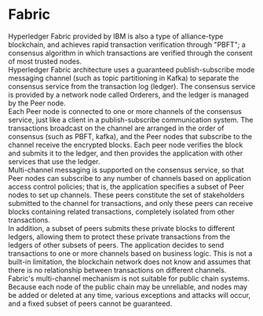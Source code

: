 # Fabric

Hyperledger Fabric provided by IBM is also a type of alliance-type blockchain, and achieves rapid transaction verification through "PBFT"; a consensus algorithm in which transactions are verified through the consent of most trusted nodes.  
Hyperledger Fabric architecture uses a guaranteed publish-subscribe mode messaging channel (such as topic partitioning in Kafka) to separate the consensus service from the transaction log (ledger). The consensus service is provided by a network node called Orderers, and the ledger is managed by the Peer node.  
Each Peer node is connected to one or more channels of the consensus service, just like a client in a publish-subscribe communication system. The transactions broadcast on the channel are arranged in the order of consensus (such as PBFT, kafka), and the Peer nodes that subscribe to the channel receive the encrypted blocks. Each peer node verifies the block and submits it to the ledger, and then provides the application with other services that use the ledger.  
Multi-channel messaging is supported on the consensus service, so that Peer nodes can subscribe to any number of channels based on application access control policies; that is, the application specifies a subset of Peer nodes to set up channels. These peers constitute the set of stakeholders submitted to the channel for transactions, and only these peers can receive blocks containing related transactions, completely isolated from other transactions.  
In addition, a subset of peers submits these private blocks to different ledgers, allowing them to protect these private transactions from the ledgers of other subsets of peers. The application decides to send transactions to one or more channels based on business logic. This is not a built-in limitation, the blockchain network does not know and assumes that there is no relationship between transactions on different channels.  
Fabric's multi-channel mechanism is not suitable for public chain systems. Because each node of the public chain may be unreliable, and nodes may be added or deleted at any time, various exceptions and attacks will occur, and a fixed subset of peers cannot be guaranteed.  
